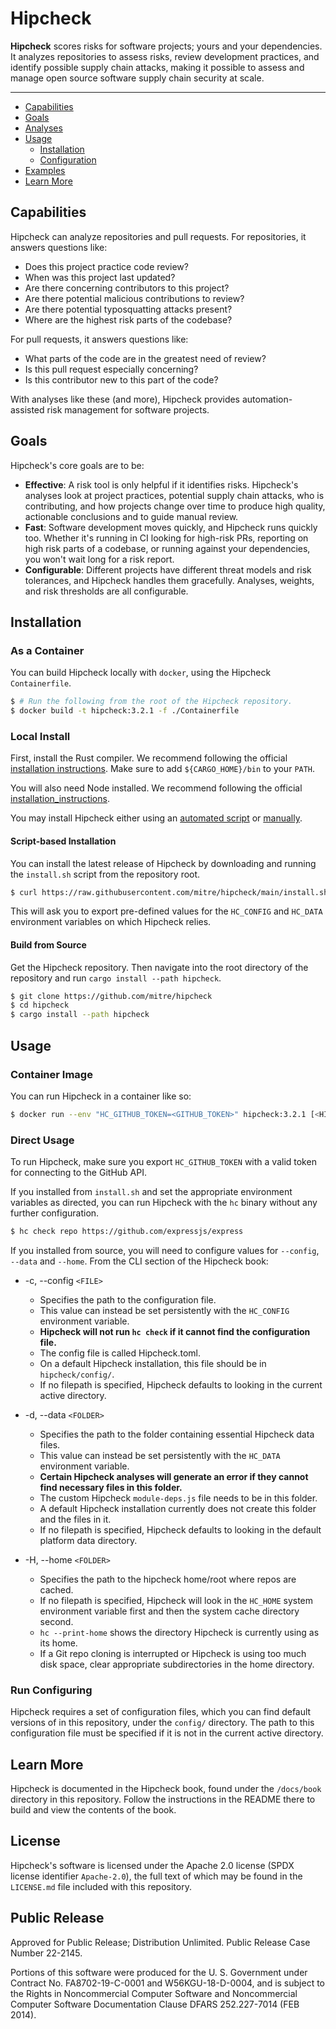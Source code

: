 # Hipcheck

__Hipcheck__ scores risks for software projects; yours and your dependencies.
It analyzes repositories to assess risks, review development practices,
and identify possible supply chain attacks, making it possible to assess
and manage open source software supply chain security at scale.

---


* [Capabilities](#capabilities)
* [Goals](#goals)
* [Analyses](#analyses)
* [Usage](#usage)
  * [Installation](#installation)
  * [Configuration](#configuration)
* [Examples](#examples)
* [Learn More](#learn-more)

## Capabilities

Hipcheck can analyze repositories and pull requests. For repositories,
it answers questions like:

* Does this project practice code review?
* When was this project last updated?
* Are there concerning contributors to this project?
* Are there potential malicious contributions to review?
* Are there potential typosquatting attacks present?
* Where are the highest risk parts of the codebase?

For pull requests, it answers questions like:

* What parts of the code are in the greatest need of review?
* Is this pull request especially concerning?
* Is this contributor new to this part of the code?

With analyses like these (and more), Hipcheck provides automation-assisted
risk management for software projects.

## Goals

Hipcheck's core goals are to be:

* __Effective__: A risk tool is only helpful if it identifies risks. Hipcheck's
  analyses look at project practices, potential supply chain attacks, who is
  contributing, and how projects change over time to produce high quality,
  actionable conclusions and to guide manual review.
* __Fast__: Software development moves quickly, and Hipcheck runs quickly too.
  Whether it's running in CI looking for high-risk PRs, reporting on
  high risk parts of a codebase, or running against your dependencies,
  you won't wait long for a risk report.
* __Configurable__: Different projects have different threat models and risk
  tolerances, and Hipcheck handles them gracefully. Analyses, weights, and
  risk thresholds are all configurable.

## Installation

### As a Container

You can build Hipcheck locally with `docker`, using the
Hipcheck `Containerfile`.

```sh
$ # Run the following from the root of the Hipcheck repository.
$ docker build -t hipcheck:3.2.1 -f ./Containerfile
```

### Local Install

First, install the Rust compiler. We recommend following the official
[installation instructions][install_rust]. Make sure to add
`${CARGO_HOME}/bin` to your `PATH`.

You will also need Node installed. We recommend following the official
[installation_instructions][install_node].

You may install Hipcheck either using an [automated script](#script-based-installation)
or [manually](#build-from-source).

#### Script-based Installation

You can install the latest release of Hipcheck by downloading and running the
`install.sh` script from the repository root.

```sh
$ curl https://raw.githubusercontent.com/mitre/hipcheck/main/install.sh | bash
```

This will ask you to export pre-defined values for the `HC_CONFIG` and `HC_DATA`
environment variables on which Hipcheck relies.

#### Build from Source

Get the Hipcheck repository. Then navigate into the root directory of
the repository and run `cargo install --path hipcheck`.

```sh
$ git clone https://github.com/mitre/hipcheck
$ cd hipcheck
$ cargo install --path hipcheck
```

## Usage

### Container Image

You can run Hipcheck in a container like so:

```sh
$ docker run --env "HC_GITHUB_TOKEN=<GITHUB_TOKEN>" hipcheck:3.2.1 [<HIPCHECK_ARGS>]...
```

### Direct Usage

To run Hipcheck, make sure you export `HC_GITHUB_TOKEN` with a valid token for
connecting to the GitHub API.

If you installed from `install.sh` and set the appropriate environment
variables as directed, you can run Hipcheck with the `hc` binary without any
further configuration.

```sh
$ hc check repo https://github.com/expressjs/express
```

If you installed from source, you will need to configure values for `--config`,
`--data` and `--home`. From the CLI section of the Hipcheck book:

* -c, --config `<FILE>`
    * Specifies the path to the configuration file.
    * This value can instead be set persistently with the `HC_CONFIG` environment variable.
    * **Hipcheck will not run `hc check` if it cannot find the configuration file.**
    * The config file is called Hipcheck.toml.
    * On a default Hipcheck installation, this file should be in `hipcheck/config/`.
    * If no filepath is specified, Hipcheck defaults to looking in the current active directory.

* -d, --data `<FOLDER>`
    * Specifies the path to the folder containing essential Hipcheck data files.
    * This value can instead be set persistently with the `HC_DATA` environment variable.
    * **Certain Hipcheck analyses will generate an error if they cannot find necessary files in this folder.**
    * The custom Hipcheck `module-deps.js` file needs to be in this folder.
    * A default Hipcheck installation currently does not create this folder and the files in it.
    * If no filepath is specified, Hipcheck defaults to looking in the default platform data directory.

* -H, --home `<FOLDER>`
    * Specifies the path to the hipcheck home/root where repos are cached.
    * If no filepath is specified, Hipcheck will look in the `HC_HOME` system environment variable first and then the system cache directory second.
    * `hc --print-home` shows the directory Hipcheck is currently using as its home.
    * If a Git repo cloning is interrupted or Hipcheck is using too much disk space, clear appropriate subdirectories in the home directory.

### Run Configuring

Hipcheck requires a set of configuration files, which you can find default
versions of in this repository, under the `config/` directory. The path to
this configuration file must be specified if it is not in the current
active directory.

## Learn More

Hipcheck is documented in the Hipcheck book, found under the `/docs/book` directory
in this repository. Follow the instructions in the README there to build and
view the contents of the book.

## License

Hipcheck's software is licensed under the Apache 2.0 license (SPDX license
identifier `Apache-2.0`), the full text of which may be found in the `LICENSE.md`
file included with this repository.

## Public Release

Approved for Public Release; Distribution Unlimited. Public Release Case Number 22-2145.

Portions of this software were produced for the U. S. Government under Contract No.
FA8702-19-C-0001 and W56KGU-18-D-0004, and is subject to the Rights in Noncommercial
Computer Software and Noncommercial Computer Software Documentation Clause DFARS
252.227-7014 (FEB 2014).

[react]: https://github.com/facebook/react
[install_rust]: https://www.rust-lang.org/tools/install
[install_node]: https://nodejs.org/en/learn/getting-started/how-to-install-nodejs

